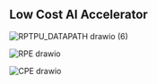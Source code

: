 ## Low Cost AI Accelerator   
![RPTPU_DATAPATH drawio (6)](https://github.com/user-attachments/assets/fb4c0342-37bb-40c0-9241-e5ba87262708)

![RPE drawio](https://github.com/user-attachments/assets/c790f418-5e94-47a2-b850-18127da7769d)

![CPE drawio](https://github.com/user-attachments/assets/e12d8fac-3e1d-444b-9175-dcd8a724af95)
